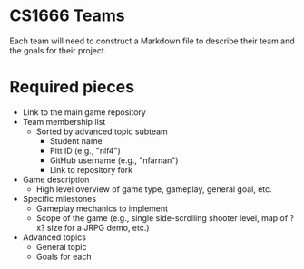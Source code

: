 # CS1666 Teams

Each team will need to construct a Markdown file to describe their team and the
goals for their project.

# Required pieces
* Link to the main game repository
* Team membership list
	* Sorted by advanced topic subteam
		* Student name
		* Pitt ID (e.g., "nlf4")
		* GitHub username (e.g., "nfarnan")
		* Link to repository fork
* Game description
	* High level overview of game type, gameplay, general goal, etc.
* Specific milestones
	* Gameplay mechanics to implement
	* Scope of the game (e.g., single side-scrolling shooter level, map of ?x?
		size for a JRPG demo, etc.)
* Advanced topics
	* General topic
	* Goals for each
